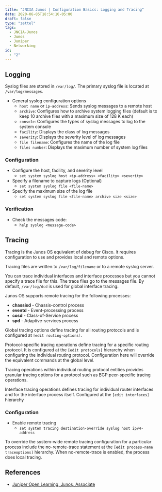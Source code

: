 ```yaml
---
title: "JNCIA Junos | Configuration Basics: Logging and Tracing"
date: 2020-06-05T18:54:10-05:00
draft: false
type: "zettel"
tags:
  - JNCIA-Junos
  - Junos
  - Juniper
  - Networking
id:
  - "2"
---
```

## Logging
Syslog files are stored in `/var/log/`. The primary syslog file is located at `/var/log/messages`.

  * General syslog configuration options
    * `host name` or `ip-address`: Sends syslog messages to a remote host
    * `archive`: Configures how to archive system logging files (default is to keep 10 archive files with a maximum size of 128 K each)
    * `console`: Configures the types of syslog messages to log to the system console
    * `facility`: Displays the class of log messages
    * `severity`: Displays the severity level of log messages
    * `file filename`: Configures the name of the log file
    * `files number`: Displays the maximum number of system log files

### Configuration
  * Configure the host, facility, and severity level
    * `set system syslog host <ip-address> <facility> <severity>`
  * Specify a filename to capture logs (Optional)
    * `set system syslog file <file-name>`
  * Specify the maximum size of the log file
    * `set system syslog file <file-name> archive size <size>`

### Verification
  * Check the messages code:
    * `help syslog <message-code>`

## Tracing
Tracing is the Junos OS equivalent of debug for Cisco. It requires configuration to use and provides local and remote options.

Tracing files are written to `/var/log/filename` or to a remote syslog server.

You can trace individual interfaces and interface processes but you cannot specify a trace file for this. The trace files go to the messages file. By default, `/var/log/dcd` is used for global interface tracing.

Junos OS supports remote tracing for the following processes:

  * **chassisd** - Chassis-control process
  * **eventd** - Event-processing process
  * **cosd** - Class-of-Service process
  * **spd** - Adaptive-services process

Global tracing options define tracing for all routing protocols and is configured at `[edit routing-options]`.

Protocol-specific tracing operations define tracing for a specific routing protocol. It is configured at the `[edit protocols]` hierarchy when configuring the individual routing protocol. Configuration here will override the equivalent commands at the global level.

Tracing operations within individual routing protocol entities provides granular tracing options for a protocol such as BGP peer-specific tracing operations.

Interface tracing operations defines tracing for individual router interfaces and for the interface process itself. Configured at the `[edit interfaces]` hierarchy

### Configuration
  * Enable remote tracing
    * `set system tracing destination-override syslog host ipv4-address`

To override the system-wide remote tracing configuration for a particular process include the no-remote-trace statement at the `[edit process-name traceoptions]` hierarchy. When no-remote-trace is enabled, the process does local tracing.

## References
  * [Juniper Open Learning: Junos, Associate](https://cloud.contentraven.com/junosgenius/learningpath-detail/1004/3/0/1)
